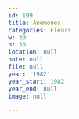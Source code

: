```yaml
---
id: 199
title: Anémones
categories: Fleurs
w: 30
h: 30
location: null
note: null
file: null
year: '1982'
year_start: 1982
year_end: null
image: null

---
```

